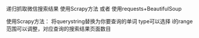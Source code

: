 递归抓取微信搜索结果
使用Scrapy方法 或者 使用requests+BeautifulSoup


使用Scrapy方法：
将querystring替换为你要查询的单词
type可以选择
i的range范围可以调整，对应查询的搜索结果页面数目

